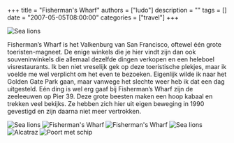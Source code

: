 +++
title = "Fisherman's Wharf"
authors = ["ludo"]
description = ""
tags = []
date = "2007-05-05T08:00:00"
categories = ["travel"]
+++

![Sea lions](DSC_1426.JPG)

Fisherman’s Wharf is het Valkenburg van San Francisco, oftewel één grote toeristen-magneet. De enige winkels die je hier vindt zijn dan ook souvenirwinkels die allemaal dezelfde dingen verkopen en een heleboel visrestaurants. Ik ben niet vreselijk gek op deze toeristische plekjes, maar ik voelde me wel verplicht om het even te bezoeken. Eigenlijk wilde ik naar het Golden Gate Park gaan, maar vanwege het slechte weer heb ik dat een dag uitgesteld. Eén ding is wel erg gaaf bij Fisherman’s Wharf zijn de zeeleeuwen op Pier 39. Deze grote beesten maken een hoop kabaal en trekken veel bekijks. Ze hebben zich hier uit eigen beweging in 1990 gevestigd en zijn daarna niet meer vertrokken.

![Sea lions](DSC_1405.JPG)
![Fisherman's Wharf](DSC_1415.JPG)
![Fisherman's Wharf](DSC_1417.JPG)
![Sea lions](DSC_1428.JPG)
![Alcatraz](DSC_1431.JPG)
![Poort met schip](DSC_1433.JPG)
